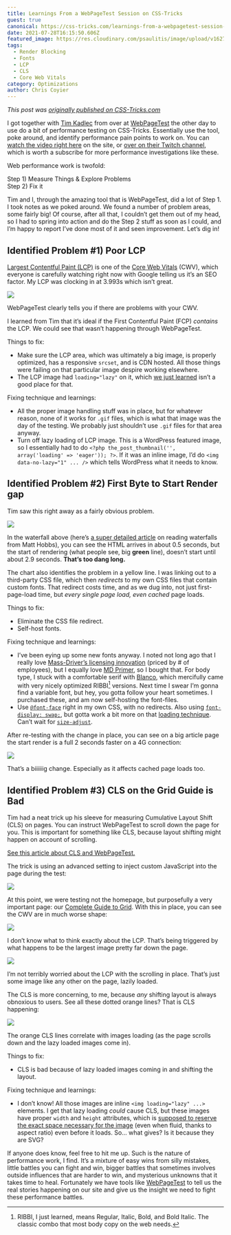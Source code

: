 ```yaml
---
title: Learnings From a WebPageTest Session on CSS-Tricks
guest: true
canonical: https://css-tricks.com/learnings-from-a-webpagetest-session-on-css-tricks/
date: 2021-07-28T16:15:50.606Z
featured_image: https://res.cloudinary.com/psaulitis/image/upload/v1627497805/css-tricks-hero_gogqri.png
tags:
  - Render Blocking
  - Fonts
  - LCP
  - CLS
  - Core Web Vitals
category: Optimizations
author: Chris Coyier
---
```

*This post was [originally published on CSS-Tricks.com](https://css-tricks.com/learnings-from-a-webpagetest-session-on-css-tricks/)*

I got together with [Tim Kadlec](https://timkadlec.com/) from over at [WebPageTest](https://webpagetest.org/) the other day to use do a bit of performance testing on CSS-Tricks. Essentially use the tool, poke around, and identify performance pain points to work on. You can [watch the video right here](https://css-tricks.com/video-screencasts/207-performance-testing-css-tricks-with-webpagetest/) on the site, or [over on their Twitch channel](https://www.twitch.tv/videos/1092714799), which is worth a subscribe for more performance investigations like these.

Web performance work is twofold:

Step 1) Measure Things & Explore Problems\
Step 2) Fix it

Tim and I, through the amazing tool that is WebPageTest, did a lot of Step 1. I took notes as we poked around. We found a number of problem areas, some fairly big! Of course, after all that, I couldn’t get them out of my head, so I had to spring into action and do the Step 2 stuff as soon as I could, and I’m happy to report I’ve done most of it and seen improvement. Let’s dig in!

## Identified Problem #1) Poor LCP

[Largest Contentful Paint (LCP)](https://web.dev/lcp/) is one of the [Core Web Vitals](https://web.dev/vitals/) (CWV), which everyone is carefully watching right now with Google telling us it’s an SEO factor. My LCP was clocking in at 3.993s which isn’t great.

![](https://res.cloudinary.com/psaulitis/image/upload/f_auto,q_auto/v1627495124/lcp_xqv3xi.png)

WebPageTest clearly tells you if there are problems with your CWV.

I learned from Tim that it’s ideal if the First Contentful Paint (FCP) *contains* the LCP. We could see that wasn’t happening through WebPageTest.

Things to fix:

* Make sure the LCP area, which was ultimately a big image, is properly optimized, has a responsive `srcset`, and is CDN hosted. All those things were failing on that particular image despire working elsewhere.
* The LCP image had `loading="lazy"` on it, which [we just learned](https://web.dev/lcp-lazy-loading/) isn’t a good place for that.

Fixing technique and learnings:

* All the proper image handling stuff was in place, but for whatever reason, none of it works for `.gif` files, which is what that image was the day of the testing. We probably just shouldn’t use `.gif` files for that area anyway.
* Turn off lazy loading of LCP image. This is a WordPress featured image, so I essentially had to do `<?php the_post_thumbnail('', array('loading' => 'eager')); ?>`. If it was an inline image, I’d do `<img data-no-lazy="1" ... />` which tells WordPress what it needs to know.

## Identified Problem #2) First Byte to Start Render gap

Tim saw this right away as a fairly obvious problem.

![](https://res.cloudinary.com/psaulitis/image/upload/f_auto,q_auto/v1627495124/lcp_xqv3xi.png)

In the waterfall above (here’s [a super detailed article](https://nooshu.github.io/blog/2019/10/02/how-to-read-a-wpt-waterfall-chart/) on reading waterfalls from Matt Hobbs), you can see the HTML arrives in about 0.5 seconds, but the start of rendering (what people see, big **green** line), doesn’t start until about 2.9 seconds. **That’s too dang long.**

The chart also identifies the problem in a yellow line. I was linking out to a third-party CSS file, which then *redirects* to my own CSS files that contain custom fonts. That redirect costs time, and as we dug into, not just first-page-load time, but *every single page load, even cached* page loads.

Things to fix:

* Eliminate the CSS file redirect.
* Self-host fonts.

Fixing technique and learnings:

* I’ve been eying up some new fonts anyway. I noted not long ago that I really love [Mass-Driver’s licensing innovation](https://mass-driver.com/licensing) (priced by # of employees), but I equally love [MD Primer](https://mass-driver.com/typefaces/md-primer), so I bought that. For body type, I stuck with a comfortable serif with [Blanco](https://www.fostertype.com/retail-type/blanco), which mercifully came with very nicely optimized RIBBI[^1] versions. Next time I swear I’m gonna find a variable font, but hey, you gotta follow your heart sometimes. I purchased these, and am now self-hosting the font-files.
* Use [`@font-face`](https://css-tricks.com/snippets/css/using-font-face/) right in my own CSS, with no redirects. Also using [`font-display: swap;`](https://css-tricks.com/almanac/properties/f/font-display/), but gotta work a bit more on that [loading technique](https://css-tricks.com/books/greatest-css-tricks/perfect-font-fallbacks/). Can’t wait for [`size-adjust`](https://web.dev/css-size-adjust/).

After re-testing with the change in place, you can see on a big article page the start render is a full 2 seconds faster on a 4G connection:

![](https://res.cloudinary.com/psaulitis/image/upload/f_auto,q_auto/v1627495124/tricks-compare_zn0358.png)

That’s a biiiiiig change. Especially as it affects cached page loads too.

## Identified Problem #3) CLS on the Grid Guide is Bad

Tim had a neat trick up his sleeve for measuring Cumulative Layout Shift (CLS) on pages. You can instruct WebPageTest to scroll down the page for you. This is important for something like CLS, because layout shifting might happen on account of scrolling.

[See this article about CLS and WebPageTest.](https://blog.webpagetest.org/posts/understanding-the-new-cumulative-layout-shift/)

The trick is using an advanced setting to inject custom JavaScript into the page during the test:

![](https://res.cloudinary.com/psaulitis/image/upload/f_auto,q_auto/v1627495124/tricks-inject-script_ibanzu.png)

At this point, we were testing not the homepage, but purposefully a very important page: our [Complete Guide to Grid](https://css-tricks.com/snippets/css/complete-guide-grid/). With this in place, you can see the CWV are in much worse shape:

![](https://res.cloudinary.com/psaulitis/image/upload/f_auto,q_auto/v1627495124/tricks-long-lcp_l3hdx5.png)

I don’t know what to think exactly about the LCP. That’s being triggered by what happens to be the largest image pretty far down the page.

![](https://res.cloudinary.com/psaulitis/image/upload/f_auto,q_auto/v1627495124/tricks-grid-post_mi92ig.png)

I’m not terribly worried about the LCP with the scrolling in place. That’s just some image like any other on the page, lazily loaded.

The CLS is more concerning, to me, because *any* shifting layout is always obnoxious to users. See all these dotted orange lines? That is CLS happening:

![](https://res.cloudinary.com/psaulitis/image/upload/f_auto,q_auto/v1627495124/tricks-long-waterfall_yxdkhq.png)

The orange CLS lines correlate with images loading (as the page scrolls down and the lazy loaded images come in).

Things to fix:

* CLS is bad because of lazy loaded images coming in and shifting the layout.

Fixing technique and learnings:

* I don’t know! All those images are inline `<img loading="lazy" ...>` elements. I get that lazy loading *could* cause CLS, but these images have proper `width` and `height` attributes, which is [supposed to reserve the exact space necessary for the image](https://css-tricks.com/what-if-we-got-aspect-ratio-sized-images-by-doing-almost-nothing/) (even when fluid, thanks to aspect ratio) even before it loads. So… what gives? Is it because they are SVG?

If anyone does know, feel free to hit me up. Such is the nature of performance work, I find. It’s a mixture of easy wins from silly mistakes, little battles you can fight and win, bigger battles that sometimes involves outside influences that are harder to win, and mysterious unknowns that it takes time to heal. Fortunately we have tools like [WebPageTest](https://webpagetest.org/) to tell us the real stories happening on our site and give us the insight we need to fight these performance battles.

[^1]: RIBBI, I just learned, means Regular, Italic, Bold, and Bold Italic. The classic combo that most body copy on the web needs.